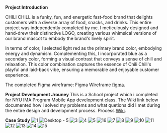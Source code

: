 **Project Introduction**

CHILI CHILL is a funky, fun, and energetic fast-food brand that delights customers with a diverse array of food, snacks, and drinks. This entire project was independently completed by me. I meticulously designed and hand-drew their distinctive LOGO, creating various whimsical versions of our brand mascot to embody the brand's lively spirit.

In terms of color, I selected light red as the primary brand color, embodying energy and dynamism. Complementing this, I incorporated blue as a secondary color, forming a visual contrast that conveys a sense of chill and relaxation. This color combination captures the essence of Chili Chill's playful and laid-back vibe, ensuring a memorable and enjoyable customer experience.

The completed Figma wireframe: 
Figma Wireframe [figma](https://pages.github.com/).


**Project Development Jrouney**
This is a School project which i completed for NYU IMA Program Mobile App development class.
The Wiki link below documented how i solved my problems and what quetions did I met during the entire design and development process.
Process [Wiki]([https://pages.github.com/](https://github.com/molab-itp/content-2023-Fa/wiki/08-Evelyn-(Minglin)-Chen)https://github.com/molab-itp/content-2023-Fa/wiki/08-Evelyn-(Minglin)-Chen).


**Case Study**
![1](https://github.com/Minlync/app-CHILI-CHILL/assets/93282772/dc6e0a2b-6653-44ae-b840-11b201733cd9)
![Desktop - 5](https://github.com/Minlync/app-CHILI-CHILL/assets/93282772/ebe2ac7c-129d-433c-93a6-b7aba1dc43bc)
![3](https://github.com/Minlync/app-CHILI-CHILL/assets/93282772/570e84ed-86b7-493e-92ff-4905521386a4)
![4](https://github.com/Minlync/app-CHILI-CHILL/assets/93282772/e83a1197-8562-4e2d-8381-cef5ebdaad7d)
![5](https://github.com/Minlync/app-CHILI-CHILL/assets/93282772/4f8b95db-967b-4bfc-9538-3b15ac1bdd9d)
![16](https://github.com/Minlync/app-CHILI-CHILL/assets/93282772/d551bf73-8c3a-4ac6-a8f9-a6f70ea63cea)
![7](https://github.com/Minlync/app-CHILI-CHILL/assets/93282772/a7bc3899-41eb-4753-b973-2007dee6536c)
![8](https://github.com/Minlync/app-CHILI-CHILL/assets/93282772/4fff6493-25af-48db-8dfa-6be88900c83c)
![9](https://github.com/Minlync/app-CHILI-CHILL/assets/93282772/8ca04a1d-9723-4437-8fa8-b9899c3b3e9c)
![10](https://github.com/Minlync/app-CHILI-CHILL/assets/93282772/508b34bb-1176-483a-9949-eddd45c1ee08)
![11](https://github.com/Minlync/app-CHILI-CHILL/assets/93282772/a4a5d3fa-5bb9-404a-bfd1-c85f64b70072)
![12](https://github.com/Minlync/app-CHILI-CHILL/assets/93282772/ced0f3f0-8655-4d70-8403-731b6aa2ad19)
![13](https://github.com/Minlync/app-CHILI-CHILL/assets/93282772/6b81aa74-1419-440a-a7fc-45d947113d0d)
![14](https://github.com/Minlync/app-CHILI-CHILL/assets/93282772/6b061083-f499-4e28-9403-725c899b9a9d)
![15](https://github.com/Minlync/app-CHILI-CHILL/assets/93282772/a7dc055b-1fe6-465d-9a02-5d7b2e87d165)



